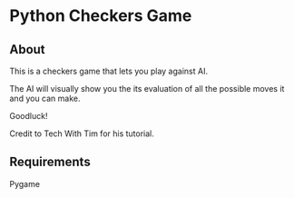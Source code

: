 <h1>Python Checkers Game</h1>

<h2>About</h2>
This is a checkers game that lets you play against AI.

The AI will visually show you the its evaluation of all the possible moves it and you can make.

Goodluck!

Credit to Tech With Tim for his tutorial.

<h2>Requirements</h2> Pygame